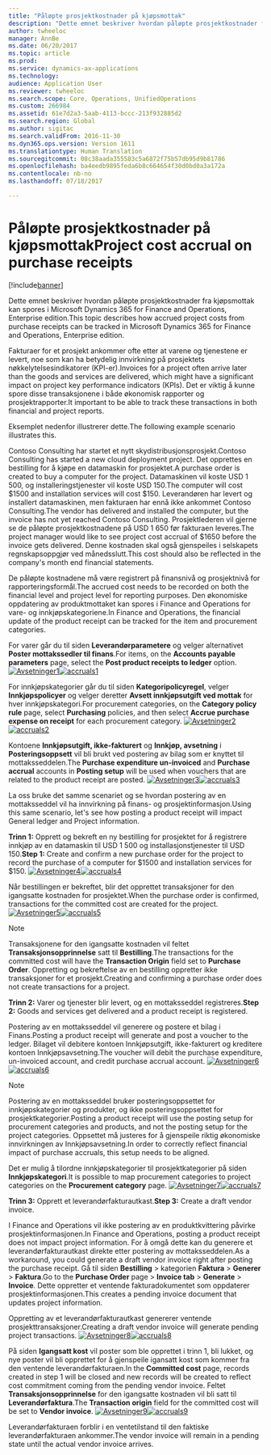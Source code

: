 ```yaml
---
title: "Påløpte prosjektkostnader på kjøpsmottak"
description: "Dette emnet beskriver hvordan påløpte prosjektkostnader fra kjøpsmottak kan spores i Microsoft Dynamics 365 for Finance and Operations, Enterprise edition."
author: twheeloc
manager: AnnBe
ms.date: 06/20/2017
ms.topic: article
ms.prod: 
ms.service: dynamics-ax-applications
ms.technology: 
audience: Application User
ms.reviewer: twheeloc
ms.search.scope: Core, Operations, UnifiedOperations
ms.custom: 266984
ms.assetid: 61e7d2a3-5aab-4113-bccc-213f932885d2
ms.search.region: Global
ms.author: sigitac
ms.search.validFrom: 2016-11-30
ms.dyn365.ops.version: Version 1611
ms.translationtype: Human Translation
ms.sourcegitcommit: 08c38aada355583c5a6872f75b57db95d9b81786
ms.openlocfilehash: ba4eedb9895feda6b8c664654f30d0bd0a3a172a
ms.contentlocale: nb-no
ms.lasthandoff: 07/18/2017

---
```


# <a name="project-cost-accrual-on-purchase-receipts"></a><span data-ttu-id="3f604-103">Påløpte prosjektkostnader på kjøpsmottak</span><span class="sxs-lookup"><span data-stu-id="3f604-103">Project cost accrual on purchase receipts</span></span>

[!include[banner](../includes/banner.md)]


<span data-ttu-id="3f604-104">Dette emnet beskriver hvordan påløpte prosjektkostnader fra kjøpsmottak kan spores i Microsoft Dynamics 365 for Finance and Operations, Enterprise edition.</span><span class="sxs-lookup"><span data-stu-id="3f604-104">This topic describes how accrued project costs from purchase receipts can be tracked in Microsoft Dynamics 365 for Finance and Operations, Enterprise edition.</span></span> 

<span data-ttu-id="3f604-105">Fakturaer for et prosjekt ankommer ofte etter at varene og tjenestene er levert, noe som kan ha betydelig innvirkning på prosjektets nøkkelytelsesindikatorer (KPI-er).</span><span class="sxs-lookup"><span data-stu-id="3f604-105">Invoices for a project often arrive later than the goods and services are delivered, which might have a significant impact on project key performance indicators (KPIs).</span></span> <span data-ttu-id="3f604-106">Det er viktig å kunne spore disse transaksjonene i både økonomisk rapporter og prosjektrapporter.</span><span class="sxs-lookup"><span data-stu-id="3f604-106">It important to be able to track these transactions in both financial and project reports.</span></span>

<span data-ttu-id="3f604-107">Eksemplet nedenfor illustrerer dette.</span><span class="sxs-lookup"><span data-stu-id="3f604-107">The following example scenario illustrates this.</span></span> 

<span data-ttu-id="3f604-108">Contoso Consulting har startet et nytt skydistribusjonsprosjekt.</span><span class="sxs-lookup"><span data-stu-id="3f604-108">Contoso Consulting has started a new cloud deployment project.</span></span> <span data-ttu-id="3f604-109">Det opprettes en bestilling for å kjøpe en datamaskin for prosjektet.</span><span class="sxs-lookup"><span data-stu-id="3f604-109">A purchase order is created to buy a computer for the project.</span></span> <span data-ttu-id="3f604-110">Datamaskinen vil koste USD 1 500, og installeringstjenester vil koste USD 150.</span><span class="sxs-lookup"><span data-stu-id="3f604-110">The computer will cost $1500 and installation services will cost $150.</span></span> <span data-ttu-id="3f604-111">Leverandøren har levert og installert datamaskinen, men fakturaen har ennå ikke ankommet Contoso Consulting.</span><span class="sxs-lookup"><span data-stu-id="3f604-111">The vendor has delivered and installed the computer, but the invoice has not yet reached Contoso Consulting.</span></span> <span data-ttu-id="3f604-112">Prosjektlederen vil gjerne se de påløpte prosjektkostnadene på USD 1 650 før fakturaen leveres.</span><span class="sxs-lookup"><span data-stu-id="3f604-112">The project manager would like to see project cost accrual of $1650 before the invoice gets delivered.</span></span> <span data-ttu-id="3f604-113">Denne kostnaden skal også gjenspeiles i selskapets regnskapsoppgjør ved månedsslutt.</span><span class="sxs-lookup"><span data-stu-id="3f604-113">This cost should also be reflected in the company's month end financial statements.</span></span> 

<span data-ttu-id="3f604-114">De påløpte kostnadene må være registrert på finansnivå og prosjektnivå for rapporteringsformål.</span><span class="sxs-lookup"><span data-stu-id="3f604-114">The accrued cost needs to be recorded on both the financial level and project level for reporting purposes.</span></span> <span data-ttu-id="3f604-115">Den økonomiske oppdatering av produktmottaket kan spores i Finance and Operations for vare- og innkjøpskategoriene.</span><span class="sxs-lookup"><span data-stu-id="3f604-115">In Finance and Operations, the financial update of the product receipt can be tracked for the item and procurement categories.</span></span> 

<span data-ttu-id="3f604-116">For varer går du til siden **Leverandørparametere** og velger alternativet **Poster mottakssedler til finans**.</span><span class="sxs-lookup"><span data-stu-id="3f604-116">For items, on the **Accounts payable parameters** page, select the **Post product receipts to ledger** option.</span></span>
<span data-ttu-id="3f604-117">[![Avsetninger1](./media/accruals1-1024x409.png)](./media/accruals1.png)</span><span class="sxs-lookup"><span data-stu-id="3f604-117">[![accruals1](./media/accruals1-1024x409.png)](./media/accruals1.png)</span></span> 

<span data-ttu-id="3f604-118">For innkjøpskategorier går du til siden **Kategoripolicyregel**, velger **Innkjøpspolicyer** og velger deretter **Avsett innkjøpsutgift ved mottak** for hver innkjøpskategori.</span><span class="sxs-lookup"><span data-stu-id="3f604-118">For procurement categories, on the **Category policy rule** page, select **Purchasing** policies, and then select **Accrue purchase expense on receipt** for each procurement category.</span></span>
<span data-ttu-id="3f604-119">[![Avsetninger2](./media/accruals2-1024x569.png)](./media/accruals2.png)</span><span class="sxs-lookup"><span data-stu-id="3f604-119">[![accruals2](./media/accruals2-1024x569.png)](./media/accruals2.png)</span></span> 

<span data-ttu-id="3f604-120">Kontoene **Innkjøpsutgift, ikke-fakturert** og **Innkjøp, avsetning** i **Posteringsoppsett** vil bli brukt ved postering av bilag som er knyttet til mottaksseddelen.</span><span class="sxs-lookup"><span data-stu-id="3f604-120">The **Purchase expenditure un-invoiced** and **Purchase accrual** accounts in **Posting setup** will be used when vouchers that are related to the product receipt are posted.</span></span>
<span data-ttu-id="3f604-121">[![Avsetninger3](./media/accruals3-1024x429.png)](./media/accruals3.png)</span><span class="sxs-lookup"><span data-stu-id="3f604-121">[![accruals3](./media/accruals3-1024x429.png)](./media/accruals3.png)</span></span> 

<span data-ttu-id="3f604-122">La oss bruke det samme scenariet og se hvordan postering av en mottaksseddel vil ha innvirkning på finans- og prosjektinformasjon.</span><span class="sxs-lookup"><span data-stu-id="3f604-122">Using this same scenario, let's see how posting a product receipt will impact General ledger and Project information.</span></span> 

<span data-ttu-id="3f604-123">**Trinn 1:** Opprett og bekreft en ny bestilling for prosjektet for å registrere innkjøp av en datamaskin til USD 1 500 og installasjonstjenester til USD 150.</span><span class="sxs-lookup"><span data-stu-id="3f604-123">**Step 1:** Create and confirm a new purchase order for the project to record the purchase of a computer for $1500 and installation services for $150.</span></span>
<span data-ttu-id="3f604-124">[![Avsetninger4](./media/accruals4-1024x497.png)](./media/accruals4.png)</span><span class="sxs-lookup"><span data-stu-id="3f604-124">[![accruals4](./media/accruals4-1024x497.png)](./media/accruals4.png)</span></span> 

<span data-ttu-id="3f604-125">Når bestillingen er bekreftet, blir det opprettet transaksjoner for den igangsatte kostnaden for prosjektet.</span><span class="sxs-lookup"><span data-stu-id="3f604-125">When the purchase order is confirmed, transactions for the committed cost are created for the project.</span></span> 
<span data-ttu-id="3f604-126">[![Avsetninger5](./media/accruals5-1024x219.png)](./media/accruals5.png)</span><span class="sxs-lookup"><span data-stu-id="3f604-126">[![accruals5](./media/accruals5-1024x219.png)](./media/accruals5.png)</span></span> 

> [!NOTE]
> <span data-ttu-id="3f604-127">Transaksjonene for den igangsatte kostnaden vil feltet **Transaksjonsopprinnelse** satt til **Bestilling**.</span><span class="sxs-lookup"><span data-stu-id="3f604-127">The transactions for the committed cost will have the **Transaction Origin** field set to **Purchase Order**.</span></span> <span data-ttu-id="3f604-128">Oppretting og bekreftelse av en bestilling oppretter ikke transaksjoner for et prosjekt.</span><span class="sxs-lookup"><span data-stu-id="3f604-128">Creating and confirming a purchase order does not create transactions for a project.</span></span> 

<span data-ttu-id="3f604-129">**Trinn 2:** Varer og tjenester blir levert, og en mottaksseddel registreres.</span><span class="sxs-lookup"><span data-stu-id="3f604-129">**Step 2:** Goods and services get delivered and a product receipt is registered.</span></span> 

<span data-ttu-id="3f604-130">Postering av en mottaksseddel vil generere og postere et bilag i Finans.</span><span class="sxs-lookup"><span data-stu-id="3f604-130">Posting a product receipt will generate and post a voucher to the ledger.</span></span> <span data-ttu-id="3f604-131">Bilaget vil debitere kontoen Innkjøpsutgift, ikke-fakturert og kreditere kontoen Innkjøpsavsetning.</span><span class="sxs-lookup"><span data-stu-id="3f604-131">The voucher will debit the purchase expenditure, un-invoiced account, and credit purchase accrual account.</span></span> 
<span data-ttu-id="3f604-132">[![Avsetninger6](./media/accruals6-1024x214.png)](./media/accruals6.png)</span><span class="sxs-lookup"><span data-stu-id="3f604-132">[![accruals6](./media/accruals6-1024x214.png)](./media/accruals6.png)</span></span>

> [!NOTE]
> <span data-ttu-id="3f604-133">Postering av en mottaksseddel bruker posteringsoppsettet for innkjøpskategorier og produkter, og ikke posteringsoppsettet for prosjektkategorier.</span><span class="sxs-lookup"><span data-stu-id="3f604-133">Posting a product receipt will use the posting setup for procurement categories and products, and not the posting setup for the project categories.</span></span> <span data-ttu-id="3f604-134">Oppsettet må justeres for å gjenspeile riktig økonomiske innvirkningen av Innkjøpsavsetning.</span><span class="sxs-lookup"><span data-stu-id="3f604-134">In order to correctly reflect financial impact of purchase accruals, this setup needs to be aligned.</span></span> 

<span data-ttu-id="3f604-135">Det er mulig å tilordne innkjøpskategorier til prosjektkategorier på siden **Innkjøpskategori**.</span><span class="sxs-lookup"><span data-stu-id="3f604-135">It is possible to map procurement categories to project categories on the **Procurement category** page.</span></span>
<span data-ttu-id="3f604-136">[![Avsetninger7](./media/accruals7-1024x390.png)](./media/accruals7.png)</span><span class="sxs-lookup"><span data-stu-id="3f604-136">[![accruals7](./media/accruals7-1024x390.png)](./media/accruals7.png)</span></span>

<span data-ttu-id="3f604-137">**Trinn 3:** Opprett et leverandørfakturautkast.</span><span class="sxs-lookup"><span data-stu-id="3f604-137">**Step 3:** Create a draft vendor invoice.</span></span> 

<span data-ttu-id="3f604-138">I Finance and Operations vil ikke postering av en produktkvittering påvirke prosjektinformasjonen.</span><span class="sxs-lookup"><span data-stu-id="3f604-138">In Finance and Operations, posting a product receipt does not impact project information.</span></span> <span data-ttu-id="3f604-139">For å omgå dette kan du generere et leverandørfakturautkast direkte etter postering av mottaksseddelen.</span><span class="sxs-lookup"><span data-stu-id="3f604-139">As a workaround, you could generate a draft vendor invoice right after posting the purchase receipt.</span></span> <span data-ttu-id="3f604-140">Gå til siden **Bestilling** &gt; kategorien **Faktura** &gt; **Generer** &gt; **Faktura**.</span><span class="sxs-lookup"><span data-stu-id="3f604-140">Go to the **Purchase Order** page &gt; **Invoice tab** &gt; **Generate** &gt; **Invoice**.</span></span> <span data-ttu-id="3f604-141">Dette oppretter et ventende fakturadokumentet som oppdaterer prosjektinformasjonen.</span><span class="sxs-lookup"><span data-stu-id="3f604-141">This creates a pending invoice document that updates project information.</span></span> 

<span data-ttu-id="3f604-142">Oppretting av et leverandørfakturautkast genererer ventende prosjekttransaksjoner.</span><span class="sxs-lookup"><span data-stu-id="3f604-142">Creating a draft vendor invoice will generate pending project transactions.</span></span> 
<span data-ttu-id="3f604-143">[![Avsetninger8](./media/accruals8-1024x225.png)](./media/accruals8.png)</span><span class="sxs-lookup"><span data-stu-id="3f604-143">[![accruals8](./media/accruals8-1024x225.png)](./media/accruals8.png)</span></span> 

<span data-ttu-id="3f604-144">På siden **Igangsatt kost** vil poster som ble opprettet i trinn 1, bli lukket, og nye poster vil bli opprettet for å gjenspeile igansatt kost som kommer fra den ventende leverandørfakturaen.</span><span class="sxs-lookup"><span data-stu-id="3f604-144">In the **Committed cost** page, records created in step 1 will be closed and new records will be created to reflect cost commitment coming from the pending vendor invoice.</span></span> <span data-ttu-id="3f604-145">Feltet **Transaksjonsopprinnelse** for den igangsatte kostnaden vil bli satt til **Leverandørfaktura**.</span><span class="sxs-lookup"><span data-stu-id="3f604-145">The **Transaction origin** field for the committed cost will be set to **Vendor invoice**.</span></span>
<span data-ttu-id="3f604-146">[![Avsetninger9](./media/accruals9-1024x200.png)](./media/accruals9.png)</span><span class="sxs-lookup"><span data-stu-id="3f604-146">[![accruals9](./media/accruals9-1024x200.png)](./media/accruals9.png)</span></span>

<span data-ttu-id="3f604-147">Leverandørfakturaen forblir i en ventetilstand til den faktiske leverandørfakturaen ankommer.</span><span class="sxs-lookup"><span data-stu-id="3f604-147">The vendor invoice will remain in a pending state until the actual vendor invoice arrives.</span></span>




